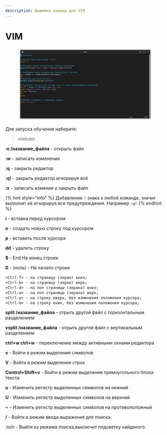 ```yaml
---
description: Выжимка команд для VIM
---
```


# VIM

<figure><img src="../../../../.gitbook/assets/Снимок экрана от 2023-05-01 01-49-49.png" alt=""><figcaption></figcaption></figure>

Для запуска обучения наберите:

> vimtutor

**:e /название\_файла**              - открыть файл

**:w**                                          - записать изменения

**:q**                                            - закрыть редактор

**:q!**                                          - закрыть редактор игнорируя всё

**:x**                                            - записать измения и закрыть файл

{% hint style="info" %}
Добавление `!` знака к любой командe, значит выполнят её игнорируя все предупреждения. Например `:q!`
{% endhint %}

**i**                                            - вставка перед курсором

**o**                                            - создать новую строку под курсором

**p**                                              - вставить после курсора

**dd**                                             - удалить строку

**$**                                              - End На конец строки

**0** - (ноль)                                 - На начало строки

```
<Ctrl-f> - на страницу (экран) вниз;
<Ctrl-b> - на страницу (экран) верх;
<Ctrl-d> - на пол страницы (экрана) вниз;
<Ctrl-u> - на пол страницы (экрана) верх;
<Ctrl-y> - на строку вверх, без изменения положения курсора;
<Ctrl-e> - на строку вних, без изменения положения курсора;
```

**split /название\_файла**           - отрыть другой файл с горизонтальным разделением

**vsplit /название\_файла**         - отрыть другой файл с вертикальным разделением

**ctrl+w ctrl+w**                          - переключение между активными окнами редактора



**v**                                                - Войти в режим выделения символов

**V**                                               - Войти в режим выделения строк

**Control+Shift+v**                      - Войти в режим выделения прямоугольного блока текста

**u**                                                - Изменить регистр выделенных символов на нижний

**U**                                               - Изменить регистр выделенных символов на верхний

**\~**                                               - Изменить регистр выделенных символов на противоположный



**/**                                                 - Войти в режим ввода выражения для поиска.

:noh                                           - Выйти из режима поиска,выключит подсветку найденого.

